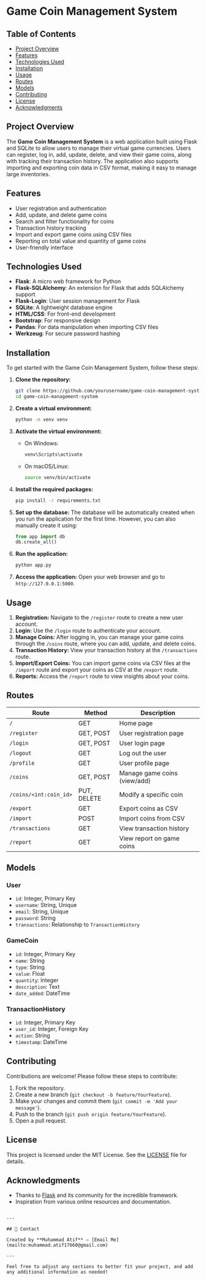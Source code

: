 # Game Coin Management System

## Table of Contents
- [Project Overview](#project-overview)
- [Features](#features)
- [Technologies Used](#technologies-used)
- [Installation](#installation)
- [Usage](#usage)
- [Routes](#routes)
- [Models](#models)
- [Contributing](#contributing)
- [License](#license)
- [Acknowledgments](#acknowledgments)

## Project Overview
The **Game Coin Management System** is a web application built using Flask and SQLite to allow users to manage their virtual game currencies. Users can register, log in, add, update, delete, and view their game coins, along with tracking their transaction history. The application also supports importing and exporting coin data in CSV format, making it easy to manage large inventories.

## Features
- User registration and authentication
- Add, update, and delete game coins
- Search and filter functionality for coins
- Transaction history tracking
- Import and export game coins using CSV files
- Reporting on total value and quantity of game coins
- User-friendly interface

## Technologies Used
- **Flask**: A micro web framework for Python
- **Flask-SQLAlchemy**: An extension for Flask that adds SQLAlchemy support
- **Flask-Login**: User session management for Flask
- **SQLite**: A lightweight database engine
- **HTML/CSS**: For front-end development
- **Bootstrap**: For responsive design
- **Pandas**: For data manipulation when importing CSV files
- **Werkzeug**: For secure password hashing

## Installation

To get started with the Game Coin Management System, follow these steps:

1. **Clone the repository:**
   ```bash
   git clone https://github.com/yourusername/game-coin-management-system.git
   cd game-coin-management-system
   ```

2. **Create a virtual environment:**
   ```bash
   python -m venv venv
   ```

3. **Activate the virtual environment:**
   - On Windows:
     ```bash
     venv\Scripts\activate
     ```
   - On macOS/Linux:
     ```bash
     source venv/bin/activate
     ```

4. **Install the required packages:**
   ```bash
   pip install -r requirements.txt
   ```

5. **Set up the database:**
   The database will be automatically created when you run the application for the first time. However, you can also manually create it using:
   ```python
   from app import db
   db.create_all()
   ```

6. **Run the application:**
   ```bash
   python app.py
   ```

7. **Access the application:**
   Open your web browser and go to `http://127.0.0.1:5000`.

## Usage
1. **Registration:** Navigate to the `/register` route to create a new user account.
2. **Login:** Use the `/login` route to authenticate your account.
3. **Manage Coins:** After logging in, you can manage your game coins through the `/coins` route, where you can add, update, and delete coins.
4. **Transaction History:** View your transaction history at the `/transactions` route.
5. **Import/Export Coins:** You can import game coins via CSV files at the `/import` route and export your coins as CSV at the `/export` route.
6. **Reports:** Access the `/report` route to view insights about your coins.

## Routes
| Route                  | Method | Description                                        |
|------------------------|--------|----------------------------------------------------|
| `/`                    | GET    | Home page                                         |
| `/register`            | GET, POST | User registration page                         |
| `/login`               | GET, POST | User login page                                 |
| `/logout`              | GET    | Log out the user                                 |
| `/profile`             | GET    | User profile page                                |
| `/coins`               | GET, POST | Manage game coins (view/add)                  |
| `/coins/<int:coin_id>` | PUT, DELETE | Modify a specific coin                        |
| `/export`              | GET    | Export coins as CSV                              |
| `/import`              | POST   | Import coins from CSV                            |
| `/transactions`        | GET    | View transaction history                          |
| `/report`              | GET    | View report on game coins                        |

## Models
### User
- `id`: Integer, Primary Key
- `username`: String, Unique
- `email`: String, Unique
- `password`: String
- `transactions`: Relationship to `TransactionHistory`

### GameCoin
- `id`: Integer, Primary Key
- `name`: String
- `type`: String
- `value`: Float
- `quantity`: Integer
- `description`: Text
- `date_added`: DateTime

### TransactionHistory
- `id`: Integer, Primary Key
- `user_id`: Integer, Foreign Key
- `action`: String
- `timestamp`: DateTime

## Contributing
Contributions are welcome! Please follow these steps to contribute:
1. Fork the repository.
2. Create a new branch (`git checkout -b feature/YourFeature`).
3. Make your changes and commit them (`git commit -m 'Add your message'`).
4. Push to the branch (`git push origin feature/YourFeature`).
5. Open a pull request.

## License
This project is licensed under the MIT License. See the [LICENSE](LICENSE) file for details.

## Acknowledgments
- Thanks to [Flask](https://flask.palletsprojects.com/) and its community for the incredible framework.
- Inspiration from various online resources and documentation.

```

---

## 💬 Contact

Created by **Muhammad Atif** – [Email Me](mailto:muhammad.atif17660@gmail.com)

---

Feel free to adjust any sections to better fit your project, and add any additional information as needed!
